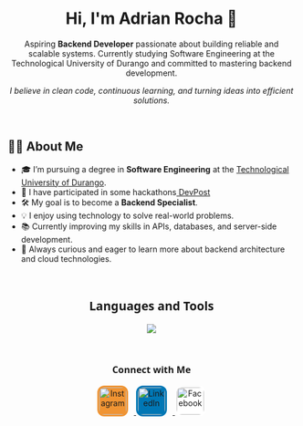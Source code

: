 <h1 align="center">Hi, I'm Adrian Rocha 👋</h1>

<p align="center">
  Aspiring <strong>Backend Developer</strong> passionate about building reliable and scalable systems.  
  Currently studying Software Engineering at the Technological University of Durango and committed to mastering backend development.
</p>

<p align="center">
  <em>I believe in clean code, continuous learning, and turning ideas into efficient solutions.</em>
</p>

<br>

## 👨‍💻 About Me

- 🎓 I’m pursuing a degree in **Software Engineering** at the <a href="https://utdurango.edu.mx/" target="_blank">Technological University of Durango</a>.
- 👾 I have participated in some hackathons<a href="https://devpost.com/adrianrochacon" target="_blank"> DevPost</a>
- 🛠️ My goal is to become a **Backend Specialist**.
- 💡 I enjoy using technology to solve real-world problems.
- 📚 Currently improving my skills in APIs, databases, and server-side development.
- 🚀 Always curious and eager to learn more about backend architecture and cloud technologies.

<br>

<h2 align="center" style="font-family: 'Segoe UI', Tahoma, Geneva, Verdana, sans-serif;">Languages and Tools</h2>

<p align="center">
  <img src="https://skillicons.dev/icons?i=js,ts,react,nodejs,express,django,py,html,css,tailwind,nextjs,figma,git,vscode,mongodb,postgres,aws,firebase,mysql,notion,npm,postman&perline=7" />
</p>

<br>

<h3 align="center" style="font-family: 'Segoe UI', Tahoma, Geneva, Verdana, sans-serif;">Connect with Me</h2>

<p align="center">
  <a href="https://www.instagram.com/adrian_roc6" target="_blank">
    <img src="https://skillicons.dev/icons?i=instagram" alt="Instagram" width="48" height="48" style="border-radius: 12px; background-color: #f09433; padding: 3px; margin-right: 10px;" />
  </a>
  <a href="https://www.linkedin.com/in/adrian-rocha-chacon" target="_blank">
    <img src="https://skillicons.dev/icons?i=linkedin" alt="LinkedIn" width="48" height="48" style="border-radius: 12px; background-color: #0077b5; padding: 3px; margin-right: 10px;" />
  </a>
  <a href="https://www.facebook.com/profile.php?id=61559059545867" target="_blank">
    <img src="https://upload.wikimedia.org/wikipedia/commons/5/51/Facebook_f_logo_%282019%29.svg" alt="Facebook" width="48" height="48" style="border-radius: 12px; background-color: #ffffff; padding: 3px;" />
  </a>
</p>
